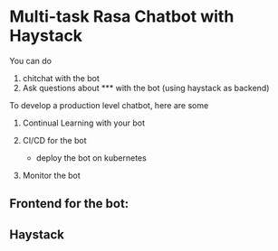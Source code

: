 # Multi-task Rasa Chatbot with Haystack

You can do 
1. chitchat with the bot
2. Ask questions about *** with the bot (using haystack as backend)

To develop a production level chatbot, here are some 

1. Continual Learning with your bot
2. CI/CD for the bot
   - deploy the bot on kubernetes

3. Monitor the bot

## Frontend for the bot:


## Haystack


